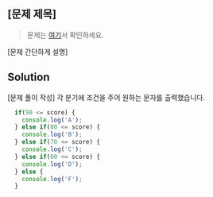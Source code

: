 ## [문제 제목]
> 문제는 [여기](https://www.acmicpc.net/problem/9498)서 확인하세요.

[문제 간단하게 설명]

## Solution

[문제 풀이 작성]
각 분기에 조건을 주어 원하는 문자를 출력했습니다.

```javascript
  if(90 <= score) {
    console.log('A');
  } else if(80 <= score) {
    console.log('B');
  } else if(70 <= score) {
    console.log('C');
  } else if(60 <= score) {
    console.log('D');
  } else {
    console.log('F');
  }
```